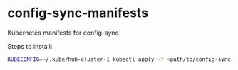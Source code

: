 # config-sync-manifests
Kubernetes manifests for config-sync

Steps to install:

```sh
KUBECONFIG=~/.kube/hub-cluster-1 kubectl apply -f <path/to/config-sync.yaml>
```
